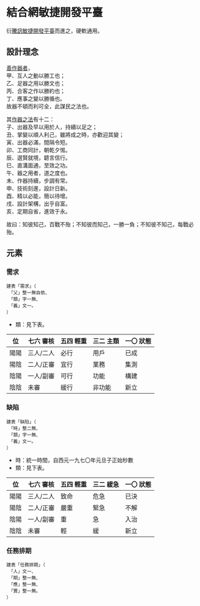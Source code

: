 # 結合網敏捷開發平臺
衍[騰訊敏捷開發平臺](https://www.tapd.cn/)而進之，硬軟通用。

## 設計理念
[善作器者](https://agilemanifesto.org/iso/zhcht/manifesto.html)，\
甲、互人之動以勝工也；\
乙、足器之用以勝文也；\
丙、合客之作以勝約也；\
丁、應事之變以勝循也。\
故器不頓而利可全，此謀民之法也。

其[作器之法](https://agilemanifesto.org/iso/zhcht/principles.html)有十二： \
子、出器及早以用於人，持續以足之；\
丑、掌變以順人利己，雖將成之時，亦歡迎其變；\
寅、出器必滿，間隔令短。\
卯、工商同計，朝乾夕惕。\
辰、選賢就境，聼言信行。\
巳、直溝面通，至效之功。\
午、器之用者，道之度也。\
未、作器持續，步調有常。\
申、技術刻進，設計日新。\
酉、精以必能，簡以待增。\
戌、設計架構，出乎自富。\
亥、定期自省，進效于永。

故曰：知彼知己，百戰不殆；不知彼而知己，一勝一負；不知彼不知己，每戰必殆。
## 元素
### 需求
```
建表「需求」（
　「父」整一無自依、
　「類」字一無、
　「義」文一。
）
```
- 類：見下表。

|位|七六 審核|五四 輕重|三二 主類|一〇 狀態
|-|-|-|-|-
|陽陽|三人/二人|必行|用戶|已成
|陽陰|二人/正審|宜行|業務|集測
|陰陽|一人/副審|可行|功能|構建
|陰陰|未審|緩行|非功能|新立

### 缺陷
```
建表「缺陷」（
　「時」整二無、
　「類」字一無、
　「義」文一。
）
```
- 時：統一時間，自西元一九七〇年元旦子正始秒數
- 類：見下表。

|位|七六 審核|五四 輕重|三二 緩急|一〇 狀態
|-|-|-|-|-
|陽陽|三人/二人|致命|危急|已決
|陽陰|二人/正審|嚴重|緊急|不解
|陰陽|一人/副審|重|急|入治
|陰陰|未審|輕|緩|新立

### 任務排期
```
建表「任務排期」（
　「人」文一、
　「期」整一無、
　「應」整一無、
　「實」整一無。
）
```

